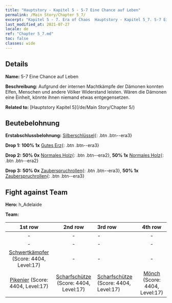 ```yaml
---
title: "Hauptstory - Kapitel 5 - 5-7 Eine Chance auf Leben"
permalink: /Main Story/Chapter 5_7/
excerpt: "Kapitel 5 - 7. Era of Chaos  Hauptstory - Kapitel 5_7. 5-7 Eine Chance auf Leben"
last_modified_at: 2021-07-27
locale: de
ref: "Chapter 5_7.md"
toc: false
classes: wide
---
```


## Details

 **Name:** 5-7 Eine Chance auf Leben

 **Beschreibung:** Aufgrund der internen Machtkämpfe der Dämonen konnten Elfen, Menschen und andere Völker Widerstand leisten. Wären die Dämonen eine Einheit, könnte ihnen niemand etwas entgegensetzen.

 **Related to:** [Hauptstory Kapitel 5](/de/Main Story/Chapter 5/)

## Beutebelohnung

 **Erstabschlussbelohnung:** [Silberschlüssel](/ItemsDE/con_693/){: .btn .btn--era3}

 **Drop 1:** **100% 1x** [Gutes Erz](/ItemsDE/mat_12/){: .btn .btn--era3}

 **Drop 2:** **50% 0x** [Normales Holz](/ItemsDE/mat_7/){: .btn .btn--era2}, **50% 1x** [Normales Holz](/ItemsDE/mat_7/){: .btn .btn--era2}

 **Drop 3:** **50% 0x** [Zauberspruchrollen](/ItemsDE/con_694/){: .btn .btn--era3}, **50% 1x** [Zauberspruchrollen](/ItemsDE/con_694/){: .btn .btn--era3}


## Fight against Team
 **Hero:** h_Adelaide

 **Team:**


  | 1st row | 2nd row | 3rd row | 4th row |
  |:----:|:----:|:----|:----:|
  | - | - | - | - |
  | - | - | - | - |
  | [Schwertkämpfer](/de/units/Swordsman/) (Score: 4404, Level:17)  | - | - | - |
  | [Pikenier](/de/units/Pikeman/) (Score: 4404, Level:17)  | [Scharfschütze](/de/units/Marksman/) (Score: 4404, Level:17)  | [Scharfschütze](/de/units/Marksman/) (Score: 4404, Level:17)  | [Mönch](/de/units/Monk/) (Score: 4404, Level:17)  |


